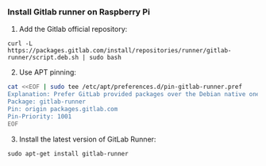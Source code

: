 ### Install Gitlab runner on Raspberry Pi
1.  Add the Gitlab official repository:

`curl -L https://packages.gitlab.com/install/repositories/runner/gitlab-runner/script.deb.sh | sudo bash`

2. Use APT pinning:

 ```bash
 cat <<EOF | sudo tee /etc/apt/preferences.d/pin-gitlab-runner.pref
 Explanation: Prefer GitLab provided packages over the Debian native ones
 Package: gitlab-runner
 Pin: origin packages.gitlab.com
 Pin-Priority: 1001
 EOF
 ```

3. Install the latest version of GitLab Runner:

`sudo apt-get install gitlab-runner`

